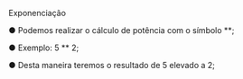 Exponenciação

● Podemos realizar o cálculo de potência com o símbolo **;

● Exemplo: 5 ** 2;

● Desta maneira teremos o resultado de 5 elevado a 2;